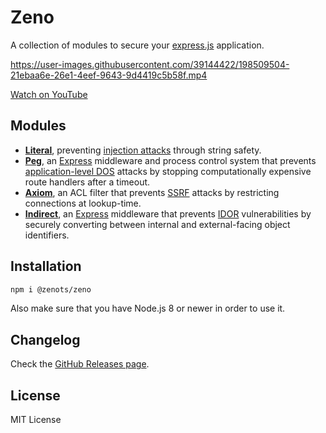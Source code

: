 # Zeno

A collection of modules to secure your [express.js](https://github.com/visionmedia/express) application.

https://user-images.githubusercontent.com/39144422/198509504-21ebaa6e-26e1-4eef-9643-9d4419c5b58f.mp4

[Watch on YouTube](https://www.youtube.com/watch?v=zPScLYLaZ4s)

## Modules

- [**Literal**](./modules/Literal/), preventing [injection attacks](https://www.acunetix.com/blog/articles/injection-attacks/) through string safety.
- [**Peg**](./modules/Peg/), an [Express](https://github.com/expressjs/express) middleware and process control system that prevents [application-level DOS](https://www.invicti.com/blog/web-security/application-level-denial-service-guide/) attacks by stopping computationally expensive route handlers after a timeout.
- [**Axiom**](./modules/Axiom/), an ACL filter that prevents [SSRF](https://portswigger.net/web-security/ssrf) attacks by restricting connections at lookup-time.
- [**Indirect**](./modules/Indirect/), an [Express](https://github.com/expressjs/express) middleware that prevents [IDOR](https://portswigger.net/web-security/access-control/idor) vulnerabilities by securely converting between internal and external-facing object identifiers.

## Installation

```bash
npm i @zenots/zeno
```

Also make sure that you have Node.js 8 or newer in order to use it.

## Changelog

Check the [GitHub Releases page](https://github.com/sebasyii/zeno/releases).

## License

MIT License
